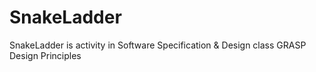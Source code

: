 # SnakeLadder
SnakeLadder is activity in Software Specification & Design class
GRASP Design Principles
